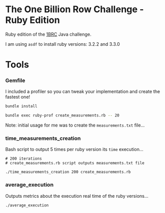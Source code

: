 # The One Billion Row Challenge - Ruby Edition

Ruby edition of the [1BRC](https://github.com/gunnarmorling/1brc/tree/main) Java challenge.

I am using `asdf` to install ruby versions: 3.2.2 and 3.3.0

# Tools

### Gemfile

I included a profiler so you can tweak your implementation and create the fastest one!

```bash
bundle install

bundle exec ruby-prof create_measurements.rb -- 20
```

Note: initial usage for me was to create the `measurements.txt` file...

### time_measurements_creation

Bash script to output 5 times per ruby version its `time` execution...

```shell
# 200 iterations
# create_measurements.rb script outputs measurements.txt file

./time_measurements_creation 200 create_measurements.rb
```

### average_execution

Outputs metrics about the execution real time of the ruby versions...

```shell
./average_execution
```
